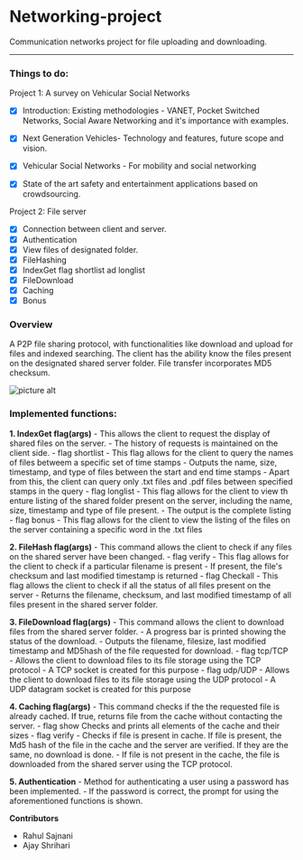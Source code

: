 # Networking-project
Communication networks project for file uploading and downloading.

__________________________________________________________________

### Things to do:

Project 1: A survey on Vehicular Social Networks
- [x] Introduction: Existing methodologies - VANET, Pocket Switched Networks, Social Aware Networking and it's importance with examples.
- [x] Next Generation Vehicles- Technology and features, future scope and vision. 
- [x] Vehicular Social Networks - For mobility and social networking
- [x] State of the art safety and entertainment applications based on crowdsourcing.


Project 2: File server
- [x] Connection between client and server.
- [x] Authentication
- [x] View files of designated folder.
- [x] FileHashing
- [x] IndexGet flag shortlist ad longlist
- [x] FileDownload
- [x] Caching
- [x] Bonus

### Overview
A P2P file sharing protocol, with functionalities like download and upload for files and indexed searching. The client has the ability know the files present on the designated shared server folder. File transfer incorporates MD5 checksum.

![picture alt]("http:https://encrypted-tbn0.gstatic.com/images?q=tbn%3AANd9GcTRqFw2lRmiy1mlYgjaXyIHu6XjKcvl83KcQHH1mG09fyIYgYys&usqp=CAU200x150 "P2P file sharing-Client-server network model")

### Implemented functions:
**1. IndexGet flag(args)**
	- This allows the client to request the display of shared files on the server.
	- The history of requests is maintained on the client side.
	- flag shortlist
		- This flag allows for the client to query the names of files betweem a specific set of time stamps
		- Outputs the name, size, timestamp, and type of files between the start and end time stamps
		- Apart from this, the client can query only .txt files and .pdf files between specified stamps in the query
	- flag longlist
		- This flag allows for the client to view th enture listing of the shared folder present on the server, including the name, size, timestamp and type of file present.
		- The output is the complete listing
	- flag bonus
		- This flag allows for the client to view the listing of the files on the server containing a specific word in the .txt files

**2. FileHash flag(args)**
	- This command allows the client to check if any files on the shared server have been changed. 
	- flag verify
		- This flag allows for the client to check if a particular filename is present
		- If present, the file's checksum and last modified timestamp is returned
	- flag Checkall
		- This flag allows the client to check if all the status of all files present on the server
		- Returns the filename, checksum, and last modified timestamp of all files present in the shared server folder.

**3. FileDownload flag(args)**
	- This command allows the client to download files from the shared server folder.
	- A progress bar is printed showing the status of the download.
	- Outputs the filename, filesize, last modified timestamp and MD5hash of the file requested for download.
	- flag tcp/TCP
		- Allows the client to download files to its file storage using the TCP protocol
		- A TCP socket is created for this purpose
	- flag udp/UDP
		- Allows the client to download files to its file storage using the UDP protocol
		- A UDP datagram socket is created for this purpose

**4. Caching flag(args)**
	- This command checks if the the requested file is already cached. If true, returns file from the cache without contacting the server.
		- flag show
			Checks and prints all elements of the cache and their sizes
		-  flag verify
			- Checks if file is present in cache. If file is present, the Md5 hash of the file in the cache and the server are verified. If they are the same, no download is done.
			- If file is not present in the cache, the file is downloaded from the shared server using the TCP protocol.

**5. Authentication**
	- Method for authenticating a user using a password has been implemented. 
	- If the password is correct, the prompt for using the aforementioned functions is shown.

**Contributors**
- Rahul Sajnani
- Ajay Shrihari

